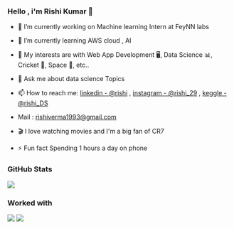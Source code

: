 ### Hello , i'm Rishi Kumar 👋

- 🔭 I’m currently working on Machine learning Intern at FeyNN labs
- 🌱 I’m currently learning AWS cloud , AI
- 🤔 My interests are with Web App Development 🖥️, Data Science 📊, Cricket 🏏, Space 🚀, etc..
- 💬 Ask me about data science Topics
- 📫 How to reach me: [linkedin - @rishi](https://www.linkedin.com/in/rishi-verma-1993oct/) , 
[instagram - @rishi_29](https://www.instagram.com/29_rishi/) , 
[keggle -@rishi_DS](https://www.kaggle.com/rishiverma1993)

- Mail : rishiverma1993@gmail.com
- 🎬 I love watching movies and I'm a big fan of CR7
- ⚡ Fun fact Spending 1 hours a day on phone

### GitHub Stats
 <img src="https://github-readme-stats.vercel.app/api?username=Rishiverma1993&&show_icons=true&title_color=ffffff&icon_color=bb2acf&text_color=daf7dc&bg_color=151515">
 
### Worked with
<img src="https://img.icons8.com/color/144/000000/python--v1.png"/> <img src="https://img.icons8.com/fluency/144/000000/jupyter.png"/>
